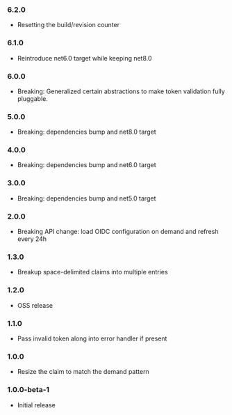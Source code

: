 ### 6.2.0
* Resetting the build/revision counter

### 6.1.0
* Reintroduce net6.0 target while keeping net8.0

### 6.0.0

* Breaking: Generalized certain abstractions to make token validation fully pluggable.

### 5.0.0

* Breaking: dependencies bump and net8.0 target

### 4.0.0

* Breaking: dependencies bump and net6.0 target

### 3.0.0

* Breaking: dependencies bump and net5.0 target

### 2.0.0

* Breaking API change: load OIDC configuration on demand and refresh every 24h 

### 1.3.0

* Breakup space-delimited claims into multiple entries

### 1.2.0

* OSS release

### 1.1.0

* Pass invalid token along into error handler if present

### 1.0.0

* Resize the claim to match the demand pattern

### 1.0.0-beta-1

* Initial release